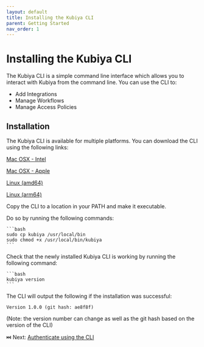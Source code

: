 ```yaml
---
layout: default
title: Installing the Kubiya CLI
parent: Getting Started
nav_order: 1
---
```

# Installing the Kubiya CLI

The Kubiya CLI is a simple command line interface which allows you to interact with Kubiya from the command line. You can use the CLI to:

* Add Integrations
* Manage Workflows
* Manage Access Policies

## Installation
The Kubiya CLI is available for multiple platforms. You can download the CLI using the following links:

<a href="https://kubiya-cli.s3.eu-west-1.amazonaws.com/versions/0.8.0/mac/intel/kubiya-cli">Mac OSX - Intel</a> 

<a href="https://kubiya-cli.s3.eu-west-1.amazonaws.com/versions/0.8.0/mac/apple/kubiya-cli">Mac OSX - Apple</a> 

<a href="https://kubiya-cli.s3.eu-west-1.amazonaws.com/versions/0.8.0/linux/amd64/kubiya-cli"> Linux (amd64) </a> 

<a href="https://kubiya-cli.s3.eu-west-1.amazonaws.com/versions/0.8.0/linux/arm64/kubiya-cli">Linux (arm64)</a>

Copy the CLI to a location in your PATH and make it executable.

Do so by running the following commands:

    ```bash
    sudo cp kubiya /usr/local/bin
    sudo chmod +x /usr/local/bin/kubiya
    ```

Check that the newly installed Kubiya CLI is working by running the following command:

    ```bash
    kubiya version
    ```


The CLI will output the following if the installation was successful:

    Version 1.0.0 (git hash: ae8f8f)

(Note: the version number can change as well as the git hash based on the version of the CLI)

⏭️ Next: [Authenticate using the CLI](gs_authenticae.html)

